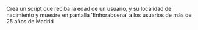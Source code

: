 Crea un script que reciba la edad de un usuario, y su localidad de nacimiento y muestre en pantalla 'Enhorabuena' a los usuarios de más de 25 años de Madrid